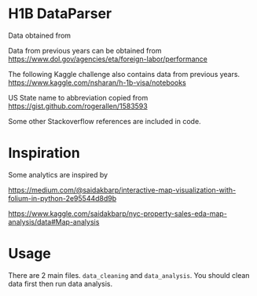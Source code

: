 # H1B DataParser

Data obtained from 

Data from previous years can be obtained from
https://www.dol.gov/agencies/eta/foreign-labor/performance

The following Kaggle challenge also contains data from previous years.
https://www.kaggle.com/nsharan/h-1b-visa/notebooks

US State name to abbreviation copied from 
https://gist.github.com/rogerallen/1583593

Some other Stackoverflow references are included in code.

# Inspiration

Some analytics are inspired by 

https://medium.com/@saidakbarp/interactive-map-visualization-with-folium-in-python-2e95544d8d9b

https://www.kaggle.com/saidakbarp/nyc-property-sales-eda-map-analysis/data#Map-analysis


# Usage

There are 2 main files. `data_cleaning` and `data_analysis`. You should clean data first then run data analysis.
